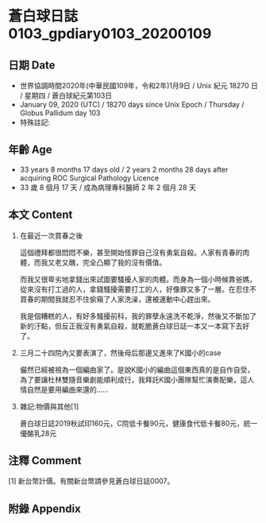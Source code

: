 # 蒼白球日誌0103_gpdiary0103_20200109 #

## 日期 Date ##

* 世界協調時間2020年(中華民國109年，令和2年)1月9日 / Unix 紀元 18270 日 / 星期四 / 蒼白球紀元第103日
* January 09, 2020 (UTC) / 18270 days since Unix Epoch / Thursday / Globus Pallidum day 103
* 特殊註記:

## 年齡 Age ##

* 33 years 8 months 17 days old / 2 years 2 months 28 days after acquiring ROC Surgical Pathology Licence
* 33 歲 8 個月 17 天 / 成為病理專科醫師 2 年 2 個月 28 天

## 本文 Content ##

1. 在最近一次買春之後

    這個禮拜都很悶悶不樂，甚至開始怪罪自己沒有勇氣自殺。人家有青春的肉體，而我又老又醜，完全凸顯了我的沒有價值。

    而我又很卑劣地拿錢出來試圖要騷擾人家的肉體。而身為一個小時候靠爸媽，從來沒有打工過的人，拿錢騷擾需要打工的人，好像罪又多了一層。在忍住不買春的期間我就忍不住偷窺了人家洗澡，還被運動中心趕出來。

    我是個糟糕的人，有好多騷擾前科，我的罪孽永遠洗不乾淨，然後又不斷加了新的汙點，但反正我沒有勇氣自殺，就乾脆蒼白球日誌一本又一本寫下去好了。

2. 三月二十四院內又要表演了，然後母后那邊又進來了K國小的case

   儼然已經被視為一個編曲家了。是說K國小的編曲這個東西真的是自作自受，為了要讓杜林雙隨音樂劇能順利成行，我拜託K國小團隊幫忙演奏配樂，這人情自然是要用編曲來還的......

3. 雜記:物價與其他[1]

    蒼白球日誌2019秋試印160元，C院低卡餐90元，健康食代低卡餐80元，統一優酪乳28元

## 注釋 Comment ##

[1] 新台幣計價。有關新台幣請參見蒼白球日誌0007。

## 附錄 Appendix ##
